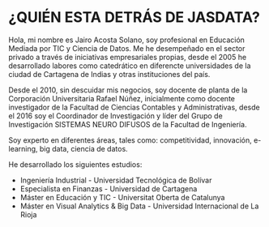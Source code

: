 # ¿QUIÉN ESTA DETRÁS DE JASDATA?
Hola, mi nombre es Jairo Acosta Solano, soy profesional en Educación Mediada por TIC y Ciencia de Datos. Me he desempeñado en el sector privado a través de iniciativas empresariales propias, desde el 2005 he desarrollado labores como catedrático en diferencte universidades de la ciudad de Cartagena de Indias y otras instituciones del país.

Desde el 2010, sin descuidar mis negocios, soy docente de planta de la Corporación Universitaria Rafael Núñez, inicialmente como docente investigador de la Facultad de Ciencias Contables y Administrativas, desde el 2016 soy el Coordinador de Investigación y líder del Grupo de Investigación SISTEMAS NEURO DIFUSOS de la Facultad de Ingeniería.

Soy experto en diferentes áreas, tales como: competitividad, innovación, e-learning, big data, ciencia de datos.

He desarrollado los siguientes estudios:

* Ingeniería Industrial - Universidad Tecnológica de Bolívar
* Especialista en Finanzas - Universidad de Cartagena
* Máster en Educación y TIC - Universitat Oberta de Catalunya
* Máster en Visual Analytics & Big Data - Universidad Internacional de La Rioja



<!---
JASDataCTG/JASDataCTG is a ✨ special ✨ repository because its `README.md` (this file) appears on your GitHub profile.
You can click the Preview link to take a look at your changes.
--->
